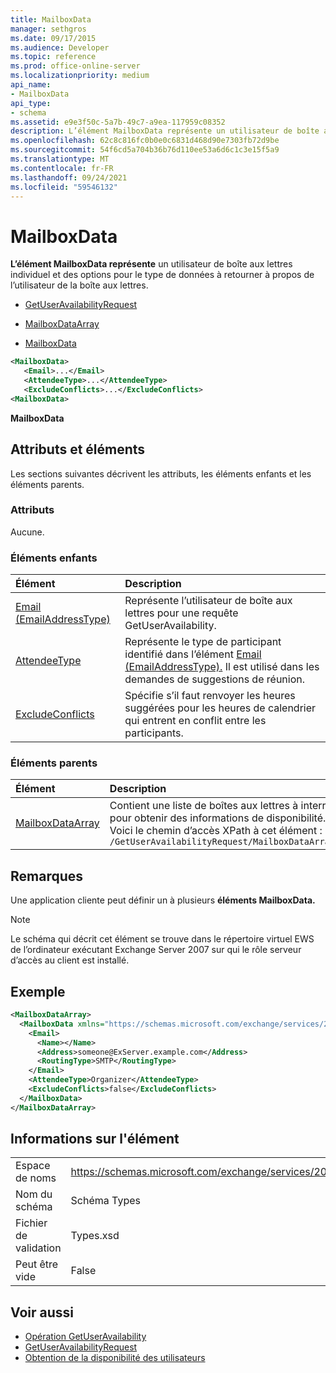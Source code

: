 ```yaml
---
title: MailboxData
manager: sethgros
ms.date: 09/17/2015
ms.audience: Developer
ms.topic: reference
ms.prod: office-online-server
ms.localizationpriority: medium
api_name:
- MailboxData
api_type:
- schema
ms.assetid: e9e3f50c-5a7b-49c7-a9ea-117959c08352
description: L’élément MailboxData représente un utilisateur de boîte aux lettres individuel et des options pour le type de données à retourner à propos de l’utilisateur de la boîte aux lettres.
ms.openlocfilehash: 62c8c816fc0b0e0c6831d468d90e7303fb72d9be
ms.sourcegitcommit: 54f6cd5a704b36b76d110ee53a6d6c1c3e15f5a9
ms.translationtype: MT
ms.contentlocale: fr-FR
ms.lasthandoff: 09/24/2021
ms.locfileid: "59546132"
---
```

# <a name="mailboxdata"></a>MailboxData

**L’élément MailboxData représente** un utilisateur de boîte aux lettres individuel et des options pour le type de données à retourner à propos de l’utilisateur de la boîte aux lettres. 
  
- [GetUserAvailabilityRequest](getuseravailabilityrequest.md)
  
- [MailboxDataArray](mailboxdataarray.md)
  
- [MailboxData](mailboxdata.md)
  
```xml
<MailboxData>
   <Email>...</Email>
   <AttendeeType>...</AttendeeType>
   <ExcludeConflicts>...</ExcludeConflicts>
<MailboxData>
```

**MailboxData**

## <a name="attributes-and-elements"></a>Attributs et éléments

Les sections suivantes décrivent les attributs, les éléments enfants et les éléments parents.
  
### <a name="attributes"></a>Attributs

Aucune.
  
### <a name="child-elements"></a>Éléments enfants

|**Élément**|**Description**|
|:-----|:-----|
|[Email (EmailAddressType)](email-emailaddresstype.md) <br/> |Représente l’utilisateur de boîte aux lettres pour une requête GetUserAvailability.  <br/> |
|[AttendeeType](attendeetype.md) <br/> |Représente le type de participant identifié dans l’élément [Email (EmailAddressType).](email-emailaddresstype.md) Il est utilisé dans les demandes de suggestions de réunion.  <br/> |
|[ExcludeConflicts](excludeconflicts.md) <br/> |Spécifie s’il faut renvoyer les heures suggérées pour les heures de calendrier qui entrent en conflit entre les participants.  <br/> |
   
### <a name="parent-elements"></a>Éléments parents

|**Élément**|**Description**|
|:-----|:-----|
|[MailboxDataArray](mailboxdataarray.md) <br/> |Contient une liste de boîtes aux lettres à interroger pour obtenir des informations de disponibilité.  <br/> Voici le chemin d’accès XPath à cet élément :  <br/>  `/GetUserAvailabilityRequest/MailboxDataArray[i]` <br/> |
   
## <a name="remarks"></a>Remarques

Une application cliente peut définir un à plusieurs **éléments MailboxData.** 
  
> [!NOTE]
> Le schéma qui décrit cet élément se trouve dans le répertoire virtuel EWS de l’ordinateur exécutant Exchange Server 2007 sur qui le rôle serveur d’accès au client est installé. 
  
## <a name="example"></a>Exemple

```xml
<MailboxDataArray>
  <MailboxData xmlns="https://schemas.microsoft.com/exchange/services/2006/types">
    <Email>
      <Name></Name>
      <Address>someone@ExServer.example.com</Address>
      <RoutingType>SMTP</RoutingType>
    </Email>
    <AttendeeType>Organizer</AttendeeType>
    <ExcludeConflicts>false</ExcludeConflicts>
  </MailboxData>
</MailboxDataArray>
```

## <a name="element-information"></a>Informations sur l'élément

|||
|:-----|:-----|
|Espace de noms  <br/> |https://schemas.microsoft.com/exchange/services/2006/types  <br/> |
|Nom du schéma  <br/> |Schéma Types  <br/> |
|Fichier de validation  <br/> |Types.xsd  <br/> |
|Peut être vide  <br/> |False  <br/> |
   
## <a name="see-also"></a>Voir aussi

- [Opération GetUserAvailability](getuseravailability-operation.md)
- [GetUserAvailabilityRequest](getuseravailabilityrequest.md)
- [Obtention de la disponibilité des utilisateurs](https://msdn.microsoft.com/library/d4133fcb-9b0f-4e6b-aadf-a389da83516a%28Office.15%29.aspx)


